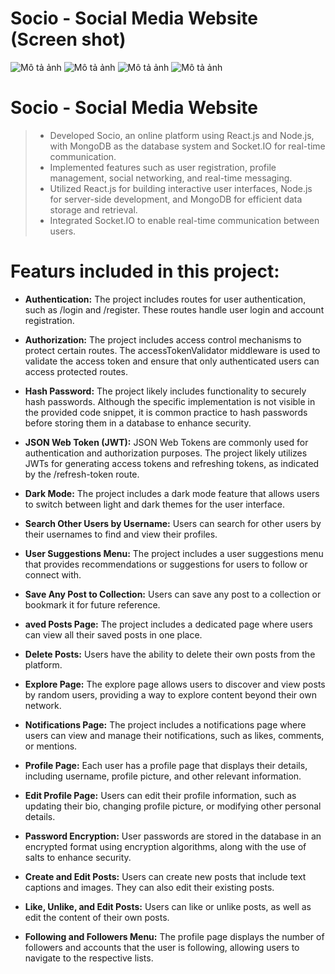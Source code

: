 # Socio - Social Media Website (Screen shot)
![Mô tả ảnh](https://i.ibb.co/Zfy44F9/10.png)
![Mô tả ảnh](https://i.ibb.co/PNtTj7Q/32.png)
![Mô tả ảnh](https://i.ibb.co/YNqk05B/38.png)
![Mô tả ảnh](https://i.ibb.co/w4Byxrr/13.png)

# Socio - Social Media Website
 > - Developed Socio, an online platform using React.js and Node.js, with MongoDB as the database system and Socket.IO for real-time communication.
 > - Implemented features such as user registration, profile management, social networking, and real-time messaging.
 > - Utilized React.js for building interactive user interfaces, Node.js for server-side development, and MongoDB for efficient data storage and retrieval.
 > - Integrated Socket.IO to enable real-time communication between users.
# Featurs included in this project:
- __Authentication:__ The project includes routes for user authentication, such as /login and /register. These routes handle user login and account registration.

- __Authorization:__ The project includes access control mechanisms to protect certain routes. The accessTokenValidator middleware is used to validate the access token and ensure that only authenticated users can access protected routes.

- __Hash Password:__ The project likely includes functionality to securely hash passwords. Although the specific implementation is not visible in the provided code snippet, it is common practice to hash passwords before storing them in a database to enhance security.

- __JSON Web Token (JWT):__ JSON Web Tokens are commonly used for authentication and authorization purposes. The project likely utilizes JWTs for generating access tokens and refreshing tokens, as indicated by the /refresh-token route.
- __Dark Mode:__ The project includes a dark mode feature that allows users to switch between light and dark themes for the user interface.

- __Search Other Users by Username:__ Users can search for other users by their usernames to find and view their profiles.

- __User Suggestions Menu:__ The project includes a user suggestions menu that provides recommendations or suggestions for users to follow or connect with.

- __Save Any Post to Collection:__ Users can save any post to a collection or bookmark it for future reference.

- __aved Posts Page:__ The project includes a dedicated page where users can view all their saved posts in one place.

- __Delete Posts:__ Users have the ability to delete their own posts from the platform.

- __Explore Page:__ The explore page allows users to discover and view posts by random users, providing a way to explore content beyond their own network.

- __Notifications Page:__ The project includes a notifications page where users can view and manage their notifications, such as likes, comments, or mentions.

- __Profile Page:__ Each user has a profile page that displays their details, including username, profile picture, and other relevant information.

- __Edit Profile Page:__ Users can edit their profile information, such as updating their bio, changing profile picture, or modifying other personal details.

- __Password Encryption:__ User passwords are stored in the database in an encrypted format using encryption algorithms, along with the use of salts to enhance security.

- __Create and Edit Posts:__ Users can create new posts that include text captions and images. They can also edit their existing posts.

- __Like, Unlike, and Edit Posts:__ Users can like or unlike posts, as well as edit the content of their own posts.

- __Following and Followers Menu:__ The profile page displays the number of followers and accounts that the user is following, allowing users to navigate to the respective lists.

